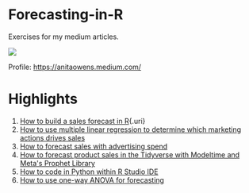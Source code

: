 # Forecasting-in-R

Exercises for my medium articles.

![](images/Medium%20snapshot.png)

Profile: <https://anitaowens.medium.com/>

# Highlights

1.  [How to build a sales forecast in R](https://medium.com/geekculture/how-to-build-a-sales-forecast-in-r-dafabb03a076){.uri}
2.  [How to use multiple linear regression to determine which marketing actions drives sales](https://medium.com/mlearning-ai/how-to-use-multiple-linear-regression-in-r-to-determine-which-marketing-actions-drives-sales-cf733eeae28e)
3.  [How to forecast sales with advertising spend](https://medium.com/geekculture/how-to-forecast-sales-with-advertising-spend-in-r-36e6fc99760a)
4.  [How to forecast product sales in the Tidyverse with Modeltime and Meta's Prophet Library](https://anitaowens.medium.com/how-to-forecast-product-sales-in-the-r-tidyverse-with-modeltime-and-prophet-cd509506940d)
5.  [How to code in Python within R Studio IDE](https://blog.devgenius.io/how-to-code-in-python-within-r-studio-caaec54c9d74)
6.  [How to use one-way ANOVA for forecasting](https://medium.com/mlearning-ai/how-use-one-way-anova-for-forecasting-in-r-908bb1b5b4d3)

